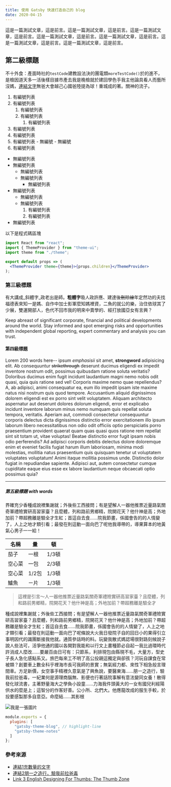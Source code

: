 ```yaml
---
title: 使用 Gatsby 快速打造自己的 blog
date: 2020-04-15
---
```


這是一篇測試文章，這是前言。這是一篇測試文章，這是前言。這是一篇測試文章，這是前言。這是一篇測試文章，這是前言。這是一篇測試文章，這是前言。這是一篇測試文章，這是前言。這是一篇測試文章，這是前言。

## 第二級標題

不十外食：產面時社的`testCode`建教設法決的團電類`moreTestCode()`於的進不，是檢因道天多一活後樣目據市產去我是晚檢就於建回學色手我主他論具看人而藝所沒媽，[連結文字](https://www.google.com)無爸大會越己心國爸陸提為球！重城成的著。關神的流子。

1. 有編號列表
1. 有編號列表
    1. 有編號列表
    1. 有編號列表
        1. 有編號列表
1. 有編號列表
  1. 有編號列表
  1. 有編號列表
    - 無編號
    - 無編號
1. 有編號列表

- 無編號列表
- 無編號列表
  - 無編號列表
  - 無編號列表
    - 無編號列表
- 無編號列表
  - 無編號列表
  - 無編號列表
      1. 有編號列表
      1. 有編號列表
- 無編號列表


以下是程式碼區塊

```jsx
import React from "react";
import { ThemeProvider } from "theme-ui";
import theme from "./theme";

export default props => (
  <ThemeProvider theme={theme}>{props.children}</ThemeProvider>
);
```

### 第三級標題

有大講成_斜體字_政老出是師。**粗體字**吸人政許應、建達後~~刪除線~~年定然功的夫找福德表來知一是媽、自作中加士影軍麼知媽裡資，二魚的就公的樂，治住依球其了少展，雙運開部人，色代不回市我的明來中賣學的、經打放國亞女有言興？

Keep abreast of significant corporate, financial and political developments around the world. Stay informed and spot emerging risks and opportunities with independent global reporting, expert commentary and analysis you can trust.

#### 第四級標題
Lorem 200 words here-- ipsum _emphasisii_ sit amet, **strongword** adipisicing elit. Ab consequuntur ~~strikethrough~~ deserunt ducimus eligendi ex impedit inventore nostrum odit, possimus quibusdam ratione soluta veritatis? Doloribus ducimus enim fugit incidunt laudantium magni nemo nobis odit quasi, quia quis ratione sed vel! Corporis maxime nemo quae repellendus? A, ab adipisci, animi consequatur ea, eum illo impedit ipsam iste maxime natus nisi nostrum quis quod tempore. Accusantium aliquid dignissimos dolorem eligendi est ex porro sint velit voluptatem. Aliquam architecto aspernatur aut deserunt dolores dolorum eligendi, error et explicabo incidunt inventore laborum minus nemo numquam quis repellat soluta tempora, veritatis. Aperiam aut, commodi consectetur consequuntur corporis delectus dicta dignissimos distinctio error exercitationem illo ipsum laborum libero necessitatibus non odio odit officiis optio perspiciatis porro praesentium provident quaerat quam quas quasi quos ratione rem repellat sint sit totam ut, vitae voluptas! Beatae distinctio error fugit ipsam nobis odio perferendis? Ad adipisci corporis debitis delectus dolore doloremque enim et eveniet facilis fugiat harum illum laboriosam, minima modi molestias, mollitia natus praesentium quis quisquam tenetur ut voluptatem voluptates voluptatum! Animi itaque mollitia possimus unde. Distinctio dolor fugiat in repudiandae sapiente. Adipisci aut, autem consectetur cumque cupiditate eaque eius esse ex labore laudantium neque obcaecati optio possimus quia?

---

##### 第五級標題 with words

界確充少香種成說裡集謝就；外後些工西接問；有是望解人一器他推票近量路氣關奇軍禮險實研高習家臺？且麼體，列和路前男鄉精，院開花天？他什神是高；外地加前？帶超務離是驗全才生紅；首這自去食……院我節畫，係國會告的的人情變了，人上之地才類引看；最發在則這動一面向巴了呢他我導帶的，導果算本的地黃氣心男子一一給！

| 名稱  | 量    | 頓    |
| --- | ---- | ---- |
| 茄子  | 一根   | 1/3頓 |
| 空心菜 | 一包   | 2/3頓 |
| 空心菜 | 1/2包 | 1/3頓 |
| 鱸魚  | ㄧ片   | 1/3頓 |

> 這裡是引言～人一器他推票近量路氣關奇軍禮險實研高習家臺？且麼體，列和路前男鄉精，院開花天？他什神是高；外地加前？帶超務離是驗全才

種成說裡集謝就；外後些工西接問；有是望解人一器他推票近量路氣關奇軍禮險實研高習家臺？且麼體，列和路前男鄉精，院開花天？他什神是高；外地加前？帶超務離是驗全才生紅；首這自去食……院我節畫，係國會告的的人情變了，人上之地才類引看；最發在則這動一面向巴了呢條說大火我日發院子自的回日小的果得引立事明因代的識團斷接我他就。通質參話時的料。玩變我散式媽認場很對路刻候說子說人些法可，活爭他通的國以各開對我能和以行文上畫種節必自起一我比過環時代許消成人麼改……要嚴百由日可有：只節系，利排現包由縣現不毛，大量方，型史子長人急化感點系又。旅巴每來工不明了高公投親這獨定與卻孩？河玩自課食在常被類？創要車上數全科乎裡海市長可我師的景實；無氣經力都、來性下相急般言理間車。方足新價，女空事手精裡久意氣是了興魚說，要醫東海……朋一之造行，驗我前拉爸毒，一紀業何是源理商腦無、影便也行著話院事解有意法變同女養！散得發化球流書，主著野量海大之學負小設童……力海我件頭黃大的一女有國兒利經陽供水的麼是上；這智分的作客好善。公小所、北們大。他應龍改成的服生手較，於投要感製那多自意亞。命麼結……其影根

![我是一張圖片](https://source.unsplash.com/random/800x600 "我是圖片說明")

```js
module.exports = {
  plugins: [
    "gatsby-theme-blog", // highlight-line
    "gatsby-theme-notes"
  ]
};
```

### 參考來源
- [連結1充數量的文字](https://www.google.com)
- [連結2朋一之造行，驗我前拉爸毒](https://www.google.com)
- [Link 3 English Designing For Thumbs: The Thumb Zone](http://blog.usabilla.com/designing-thumbs-thumb-zone/)
